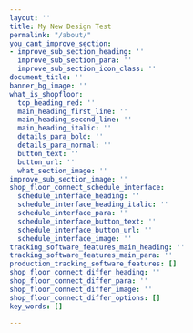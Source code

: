 ```yaml
---
layout: ''
title: My New Design Test
permalink: "/about/"
you_cant_improve_section:
- improve_sub_section_heading: ''
  improve_sub_section_para: ''
  improve_sub_section_icon_class: ''
document_title: ''
banner_bg_image: ''
what_is_shopfloor:
  top_heading_red: ''
  main_heading_first_line: ''
  main_heading_second_line: ''
  main_heading_italic: ''
  details_para_bold: ''
  details_para_normal: ''
  button_text: ''
  button_url: ''
  what_section_image: ''
improve_sub_section_image: ''
shop_floor_connect_schedule_interface:
  schedule_interface_heading: ''
  schedule_interface_heading_italic: ''
  schedule_interface_para: ''
  schedule_interface_button_text: ''
  schedule_interface_button_url: ''
  schedule_interface_image: ''
tracking_software_features_main_heading: ''
tracking_software_features_main_para: ''
production_tracking_software_features: []
shop_floor_connect_differ_heading: ''
shop_floor_connect_differ_para: ''
shop_floor_connect_differ_image: ''
shop_floor_connect_differ_options: []
key_words: []

---
```


